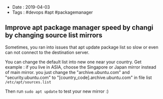 - Date : 2019-04-03
- Tags : #devops #apt #packagemanager

## Improve apt package manager speed by changi by changing source list mirrors

Sometimes, you ran into issues that apt update package list so slow or even can not connect to the destination server.

You can change the default list into new one near your country. Get example : if you live in ASIA, choose the Singapore or Japan mirror instead of main mirror. you just change the "archive.ubuntu.com" and "security.ubuntu.com" to "[country_code].archive.ubuntu.com" in file list `/etc/apt/sources.list`

Then run `sudo apt update` to test your new mirror :)

